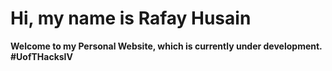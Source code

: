 # Hi, my name is <b>Rafay Husain<b>
Welcome to my Personal Website, which is currently under development.
#UofTHacksIV
